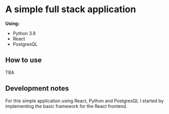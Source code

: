 # A simple full stack application

**Using:**
- Python 3.8
- React
- PostgresQL

## How to use
TBA

## Development notes
For this simple application using React, Python and PostgresQL I started by implementing the basic framework for the React frontend.